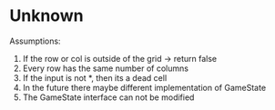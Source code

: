 # Unknown


Assumptions:
  1. If the row or col is outside of the grid -> return false
  2. Every row has the same number of columns
  3. If the input is not *, then its a dead cell
  4. In the future there maybe different implementation of GameState
  5. The GameState interface can not be modified
